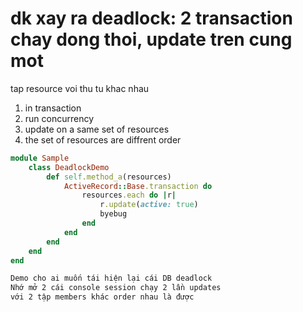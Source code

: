 # dk xay ra deadlock: 2 transaction chay dong thoi, update tren cung mot
tap resource voi thu tu khac nhau

1. in transaction
2. run concurrency
3. update on a same set of resources
4. the set of resources are diffrent order


```ruby
module Sample
	class DeadlockDemo
		def self.method_a(resources)
			ActiveRecord::Base.transaction do
				resources.each do |r|
					r.update(active: true)
					byebug
				end
			end
		end
	end
end
```

```html
Demo cho ai muốn tái hiện lại cái DB deadlock
Nhớ mở 2 cái console session chạy 2 lần updates 
với 2 tập members khác order nhau là được
```